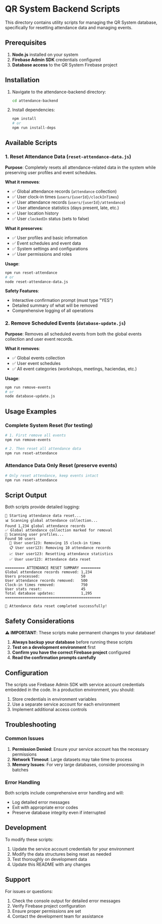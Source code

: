 # QR System Backend Scripts

This directory contains utility scripts for managing the QR System database, specifically for resetting attendance data and managing events.

## Prerequisites

1. **Node.js** installed on your system
2. **Firebase Admin SDK** credentials configured
3. **Database access** to the QR System Firebase project

## Installation

1. Navigate to the attendance-backend directory:
   ```bash
   cd attendance-backend
   ```

2. Install dependencies:
   ```bash
   npm install
   # or
   npm run install-deps
   ```

## Available Scripts

### 1. Reset Attendance Data (`reset-attendance-data.js`)

**Purpose**: Completely resets all attendance-related data in the system while preserving user profiles and event schedules.

**What it removes**:
- ✅ Global attendance records (`attendance` collection)
- ✅ User clock-in times (`users/{userId}/clockInTimes`)
- ✅ User attendance records (`users/{userId}/attendance`)
- ✅ User attendance statistics (days present, late, etc.)
- ✅ User location history
- ✅ User `clockedIn` status (sets to false)

**What it preserves**:
- ✅ User profiles and basic information
- ✅ Event schedules and event data
- ✅ System settings and configurations
- ✅ User permissions and roles

**Usage**:
```bash
npm run reset-attendance
# or
node reset-attendance-data.js
```

**Safety Features**:
- Interactive confirmation prompt (must type "YES")
- Detailed summary of what will be removed
- Comprehensive logging of all operations

### 2. Remove Scheduled Events (`database-update.js`)

**Purpose**: Removes all scheduled events from both the global events collection and user event records.

**What it removes**:
- ✅ Global events collection
- ✅ User event schedules
- ✅ All event categories (workshops, meetings, haciendas, etc.)

**Usage**:
```bash
npm run remove-events
# or
node database-update.js
```

## Usage Examples

### Complete System Reset (for testing)
```bash
# 1. First remove all events
npm run remove-events

# 2. Then reset all attendance data
npm run reset-attendance
```

### Attendance Data Only Reset (preserve events)
```bash
# Only reset attendance, keep events intact
npm run reset-attendance
```

## Script Output

Both scripts provide detailed logging:

```
🔄 Starting attendance data reset...
📊 Scanning global attendance collection...
Found 1,234 global attendance records
✅ Global attendance collection marked for removal
👥 Scanning user profiles...
Found 50 users
  📅 User user123: Removing 15 clock-in times
  📋 User user123: Removing 10 attendance records
  📈 User user123: Resetting attendance statistics
  ✅ User user123: Attendance data reset

========= ATTENDANCE RESET SUMMARY =========
Global attendance records removed: 1,234
Users processed:                   50
User attendance records removed:   500
Clock-in times removed:            750
User stats reset:                  45
Total database updates:            1,295
============================================

🎉 Attendance data reset completed successfully!
```

## Safety Considerations

⚠️ **IMPORTANT**: These scripts make permanent changes to your database!

1. **Always backup your database** before running these scripts
2. **Test on a development environment** first
3. **Confirm you have the correct Firebase project** configured
4. **Read the confirmation prompts carefully**

## Configuration

The scripts use Firebase Admin SDK with service account credentials embedded in the code. In a production environment, you should:

1. Store credentials in environment variables
2. Use a separate service account for each environment
3. Implement additional access controls

## Troubleshooting

### Common Issues

1. **Permission Denied**: Ensure your service account has the necessary permissions
2. **Network Timeout**: Large datasets may take time to process
3. **Memory Issues**: For very large databases, consider processing in batches

### Error Handling

Both scripts include comprehensive error handling and will:
- Log detailed error messages
- Exit with appropriate error codes
- Preserve database integrity even if interrupted

## Development

To modify these scripts:

1. Update the service account credentials for your environment
2. Modify the data structures being reset as needed
3. Test thoroughly on development data
4. Update this README with any changes

## Support

For issues or questions:
1. Check the console output for detailed error messages
2. Verify Firebase project configuration
3. Ensure proper permissions are set
4. Contact the development team for assistance 
